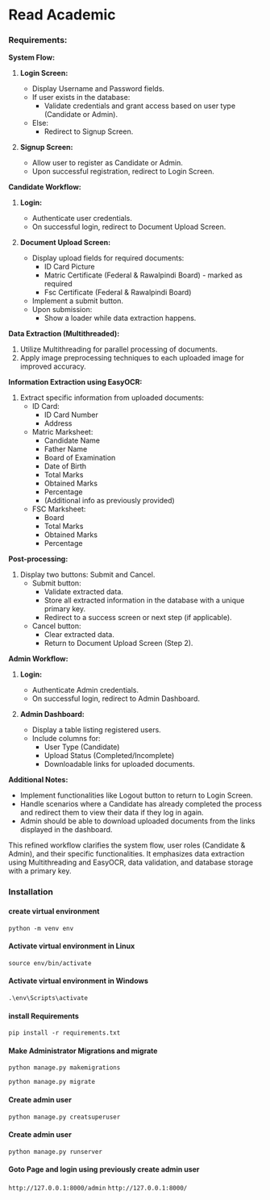 # Read Academic

### Requirements:



**System Flow:**

1. **Login Screen:**
    * Display Username and Password fields.
    * If user exists in the database:
        * Validate credentials and grant access based on user type (Candidate or Admin).
    * Else:
        * Redirect to Signup Screen.

2. **Signup Screen:**
    * Allow user to register as Candidate or Admin.
    * Upon successful registration, redirect to Login Screen.

**Candidate Workflow:**

1. **Login:**
    * Authenticate user credentials.
    * On successful login, redirect to Document Upload Screen.

2. **Document Upload Screen:**
    * Display upload fields for required documents:
        * ID Card Picture
        * Matric Certificate (Federal & Rawalpindi Board) - marked as required
        * Fsc Certificate (Federal & Rawalpindi Board)
    * Implement a submit button.
    * Upon submission:
        * Show a loader while data extraction happens.

**Data Extraction (Multithreaded):**

1. Utilize Multithreading for parallel processing of documents.
2. Apply image preprocessing techniques to each uploaded image for improved accuracy.

**Information Extraction using EasyOCR:**

1. Extract specific information from uploaded documents:
    * ID Card:
        * ID Card Number
        * Address
    * Matric Marksheet:
        * Candidate Name
        * Father Name
        * Board of Examination
        * Date of Birth
        * Total Marks
        * Obtained Marks
        * Percentage
        * (Additional info as previously provided)
    * FSC Marksheet:
        * Board
        * Total Marks
        * Obtained Marks
        * Percentage

**Post-processing:**

1. Display two buttons: Submit and Cancel.
    * Submit button:
        * Validate extracted data.
        * Store all extracted information in the database with a unique primary key.
        * Redirect to a success screen or next step (if applicable).
    * Cancel button:
        * Clear extracted data.
        * Return to Document Upload Screen (Step 2).

**Admin Workflow:**

1. **Login:**
    * Authenticate Admin credentials.
    * On successful login, redirect to Admin Dashboard.

2. **Admin Dashboard:**
    * Display a table listing registered users.
    * Include columns for:
        * User Type (Candidate)
        * Upload Status (Completed/Incomplete)
        * Downloadable links for uploaded documents.

**Additional Notes:**

* Implement functionalities like Logout button to return to Login Screen.
* Handle scenarios where a Candidate has already completed the process and redirect them to view their data if they log in again.
* Admin should be able to download uploaded documents from the links displayed in the dashboard.

This refined workflow clarifies the system flow, user roles (Candidate & Admin), and their specific functionalities. It emphasizes data extraction using Multithreading and EasyOCR, data validation, and database storage with a primary key. 
### Installation
#### create virtual environment
``python -m venv env``
#### Activate virtual environment in Linux
``source env/bin/activate``
#### Activate virtual environment in Windows
``.\env\Scripts\activate``

#### install Requirements
``pip install -r requirements.txt``


#### Make Administrator Migrations and migrate
``python manage.py makemigrations``

``python manage.py migrate``

#### Create admin user
``python manage.py creatsuperuser``

#### Create admin user
``python manage.py runserver``

#### Goto Page  and login using previously create admin user
``http://127.0.0.1:8000/admin``
``http://127.0.0.1:8000/``



